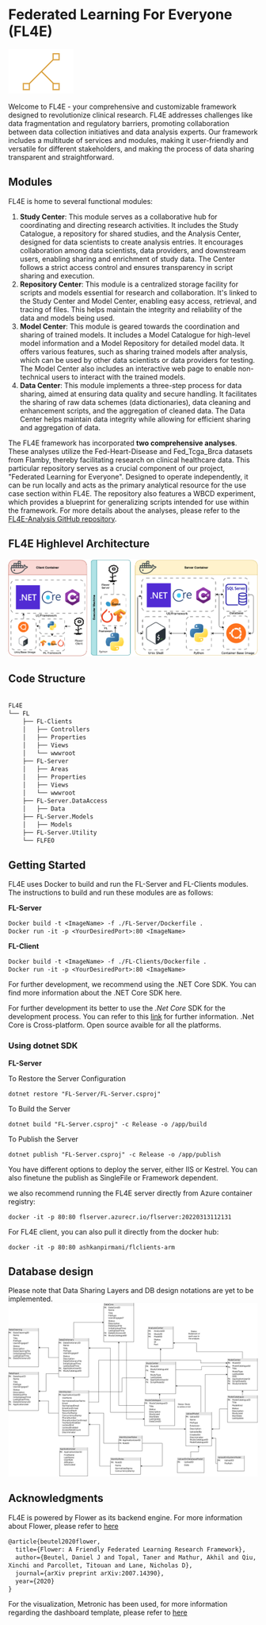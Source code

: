 
<h1>Federated Learning For Everyone (FL4E) </h1>

<img src="/FL/FL4E.png" >

Welcome to FL4E - your comprehensive and customizable framework designed to revolutionize clinical research. FL4E addresses challenges like data fragmentation and regulatory barriers, promoting collaboration between data collection initiatives and data analysis experts. Our framework includes a multitude of services and modules, making it user-friendly and versatile for different stakeholders, and making the process of data sharing transparent and straightforward.

## Modules

FL4E is home to several functional modules:


1. **Study Center**: This module serves as a collaborative hub for coordinating and directing research activities. It includes the Study Catalogue, a repository for shared studies, and the Analysis Center, designed for data scientists to create analysis entries. It encourages collaboration among data scientists, data providers, and downstream users, enabling sharing and enrichment of study data. The Center follows a strict access control and ensures transparency in script sharing and execution.
2. **Repository Center**: This module is a centralized storage facility for scripts and models essential for research and collaboration. It's linked to the Study Center and Model Center, enabling easy access, retrieval, and tracing of files. This helps maintain the integrity and reliability of the data and models being used. 
3. **Model Center**: This module is geared towards the coordination and sharing of trained models. It includes a Model Catalogue for high-level model information and a Model Repository for detailed model data. It offers various features, such as sharing trained models after analysis, which can be used by other data scientists or data providers for testing. The Model Center also includes an interactive web page to enable non-technical users to interact with the trained models.
4. **Data Center**: This module implements a three-step process for data sharing, aimed at ensuring data quality and secure handling. It facilitates the sharing of raw data schemes (data dictionaries), data cleaning and enhancement scripts, and the aggregation of cleaned data. The Data Center helps maintain data integrity while allowing for efficient sharing and aggregation of data.


The FL4E framework has incorporated **two comprehensive analyses**. These analyses utilize the Fed-Heart-Disease and Fed_Tcga_Brca datasets from Flamby, thereby facilitating research on clinical healthcare data. This particular repository serves as a crucial component of our project, "Federated Learning for Everyone". Designed to operate independently, it can be run locally and acts as the primary analytical resource for the use case section within FL4E. The repository also features a WBCD experiment, which provides a blueprint for generalizing scripts intended for use within the framework.
For more details about the analyses, please refer to the [FL4E-Analysis GitHub repository](https://github.com/ashkan-pirmani/FL4E-Analysis).



## FL4E Highlevel Architecture
<img src="/FL/FL4E-architecture-2.png" >



## Code Structure

```

FL4E
└── FL
    ├── FL-Clients
    │   ├── Controllers
    │   ├── Properties
    │   ├── Views
    │   └── wwwroot
    ├── FL-Server
    │   ├── Areas
    │   ├── Properties
    │   ├── Views
    │   └── wwwroot
    ├── FL-Server.DataAccess
    │   ├── Data
    ├── FL-Server.Models
    │   ├── Models
    ├── FL-Server.Utility
    └── FLFEO

```


## Getting Started

FL4E uses Docker to build and run the FL-Server and FL-Clients modules. The instructions to build and run these modules are as follows:

**FL-Server**

```
Docker build -t <ImageName> -f ./FL-Server/Dockerfile .
Docker run -it -p <YourDesiredPort>:80 <ImageName>
```


**FL-Client**

```
Docker build -t <ImageName> -f ./FL-Clients/Dockerfile .
Docker run -it -p <YourDesiredPort>:80 <ImageName>
```
For further development, we recommend using the .NET Core SDK. You can find more information about the .NET Core SDK here.

For further development its better to use the *.Net Core* SDK for the development process. You can refer to this [link](https://dotnet.microsoft.com/en-us/download) for further information.
 .Net Core is Cross-platform. Open source avaible for all the platforms.
 
 
 <h3>Using dotnet SDK</h3>
  
 **FL-Server**

 
  To Restore the Server Configuration 
  ```
  dotnet restore "FL-Server/FL-Server.csproj"
  ```
  To Build the Server
  ```
  dotnet build "FL-Server.csproj" -c Release -o /app/build
  ```
  To Publish the Server
  ```
  dotnet publish "FL-Server.csproj" -c Release -o /app/publish
  ```
  
  You have different options to deploy the server, either IIS or Kestrel. You can also finetune the publish as SingleFile or Framework dependent.
 
 
we also recommend running the FL4E server directly from Azure container registry:
     

    docker -it -p 80:80 flserver.azurecr.io/flserver:20220313112131


For FL4E client, you can also pull it directly from the docker hub:


    docker -it -p 80:80 ashkanpirmani/flclients-arm


## Database design
Please note that Data Sharing Layers and DB design notations are yet to be implemented.
<img src="/FL/DB.png" >


## Acknowledgments

FL4E is powered by Flower as its backend engine. For more information about Flower, please refer to [here](https://flower.dev)

```
@article{beutel2020flower,
  title={Flower: A Friendly Federated Learning Research Framework},
  author={Beutel, Daniel J and Topal, Taner and Mathur, Akhil and Qiu, Xinchi and Parcollet, Titouan and Lane, Nicholas D},
  journal={arXiv preprint arXiv:2007.14390},
  year={2020}
}
```
For the visualization, Metronic has been used, for more information regarding the dashboard template, please refer to [here](https://themeforest.net/item/metronic-responsive-admin-dashboard-template)

